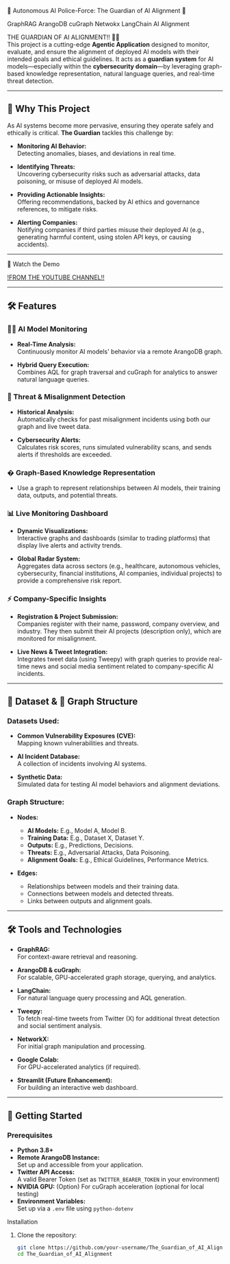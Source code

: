 🚨 Autonomous AI Police-Force: The Guardian of AI Alignment 🚨

GraphRAG
ArangoDB
cuGraph
Netwokx
LangChain
AI Alignment


THE GUARDIAN OF AI ALIGNMENT!! 🤯🤯  
This project is a cutting-edge **Agentic Application** designed to monitor, evaluate, and ensure the alignment of deployed AI models with their intended goals and ethical guidelines. It acts as a **guardian system** for AI models—especially within the **cybersecurity domain**—by leveraging graph-based knowledge representation, natural language queries, and real-time threat detection.


---

## 🌟 Why This Project

As AI systems become more pervasive, ensuring they operate safely and ethically is critical. **The Guardian** tackles this challenge by:

- **Monitoring AI Behavior:**  
  Detecting anomalies, biases, and deviations in real time.
  
- **Identifying Threats:**  
  Uncovering cybersecurity risks such as adversarial attacks, data poisoning, or misuse of deployed AI models.
  
- **Providing Actionable Insights:**  
  Offering recommendations, backed by AI ethics and governance references, to mitigate risks.

- **Alerting Companies:**  
  Notifying companies if third parties misuse their deployed AI (e.g., generating harmful content, using stolen API keys, or causing accidents).

---

🎥 Watch the Demo

[!FROM THE YOUTUBE CHANNEL!!](https://youtu.be/0iK2Xw0zHhg)

---

## 🛠️ Features

### 🕵️‍♂️ AI Model Monitoring
- **Real-Time Analysis:**  
  Continuously monitor AI models' behavior via a remote ArangoDB graph.
  
- **Hybrid Query Execution:**  
  Combines AQL for graph traversal and cuGraph for analytics to answer natural language queries.

### 🚨 Threat & Misalignment Detection
- **Historical Analysis:**  
  Automatically checks for past misalignment incidents using both our graph and live tweet data.
  
- **Cybersecurity Alerts:**  
  Calculates risk scores, runs simulated vulnerability scans, and sends alerts if thresholds are exceeded.

### � Graph-Based Knowledge Representation
- Use a graph to represent relationships between AI models, their training data, outputs, and potential threats.

### 📊 Live Monitoring Dashboard
- **Dynamic Visualizations:**  
  Interactive graphs and dashboards (similar to trading platforms) that display live alerts and activity trends.
  
- **Global Radar System:**  
  Aggregates data across sectors (e.g., healthcare, autonomous vehicles, cybersecurity, financial institutions, AI companies, individual projects) to provide a comprehensive risk report.

### ⚡ Company-Specific Insights
- **Registration & Project Submission:**  
  Companies register with their name, password, company overview, and industry. They then submit their AI projects (description only), which are monitored for misalignment.
  
- **Live News & Tweet Integration:**  
  Integrates tweet data (using Tweepy) with graph queries to provide real-time news and social media sentiment related to company-specific AI incidents.

---

## 📂 Dataset & 🧩 Graph Structure

### Datasets Used:
- **Common Vulnerability Exposures (CVE):**  
  Mapping known vulnerabilities and threats.
  
- **AI Incident Database:**  
  A collection of incidents involving AI systems.
  
- **Synthetic Data:**  
  Simulated data for testing AI model behaviors and alignment deviations.

### Graph Structure:
- **Nodes:**
  - **AI Models:** E.g., Model A, Model B.
  - **Training Data:** E.g., Dataset X, Dataset Y.
  - **Outputs:** E.g., Predictions, Decisions.
  - **Threats:** E.g., Adversarial Attacks, Data Poisoning.
  - **Alignment Goals:** E.g., Ethical Guidelines, Performance Metrics.
  
- **Edges:**
  - Relationships between models and their training data.
  - Connections between models and detected threats.
  - Links between outputs and alignment goals.

---

## 🛠️ Tools and Technologies

- **GraphRAG:**  
  For context-aware retrieval and reasoning.
  
- **ArangoDB & cuGraph:**  
  For scalable, GPU-accelerated graph storage, querying, and analytics.
  
- **LangChain:**  
  For natural language query processing and AQL generation.
  
- **Tweepy:**  
  To fetch real-time tweets from Twitter (X) for additional threat detection and social sentiment analysis.
  
- **NetworkX:**  
  For initial graph manipulation and processing.
  
- **Google Colab:**  
  For GPU-accelerated analytics (if required).
  
- **Streamlit (Future Enhancement):**  
  For building an interactive web dashboard.

---

## 🚀 Getting Started

### Prerequisites
- **Python 3.8+**
- **Remote ArangoDB Instance:**  
  Set up and accessible from your application.
- **Twitter API Access:**  
  A valid Bearer Token (set as `TWITTER_BEARER_TOKEN` in your environment)
- **NVIDIA GPU:** (Option)
  For cuGraph acceleration (optional for local testing)
- **Environment Variables:**  
  Set up via a `.env` file using `python-dotenv`

Installation
1. Clone the repository:
   ```bash
   git clone https://github.com/your-username/The_Guardian_of_AI_Alignment.git
   cd The_Guardian_of_AI_Alignment
